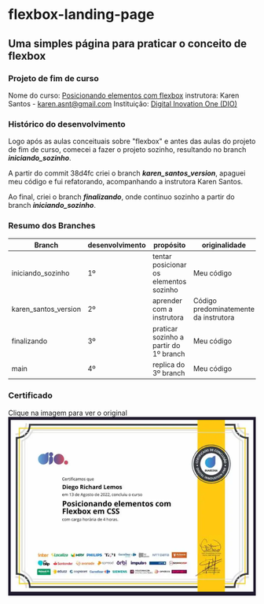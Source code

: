 # flexbox-landing-page

## Uma simples página para praticar o conceito de flexbox

### Projeto de fim de curso

Nome do curso: [Posicionando elementos com flexbox](https://web.dio.me/course/posicionando-elementos-com-flexbox-em-css/learning/46f1e8c7-ef6e-458e-ad4e-369fc65faba7/?back=/home)
instrutora: Karen Santos - karen.asnt@gmail.com
Instituição: [Digital Inovation One (DIO)](https://web.dio.me/)

### Histórico do desenvolvimento


Logo após as aulas conceituais sobre "flexbox" e antes das aulas do projeto de fim de curso, comecei a fazer o projeto sozinho, resultando no branch ***iniciando_sozinho***.

A partir do commit 38d4fc criei o branch ***karen_santos_version***, apaguei meu código e fui refatorando, acompanhando a instrutora Karen Santos.

Ao final, criei o branch ***finalizando***, onde continuo sozinho a partir do branch ***iniciando_sozinho***.

### Resumo dos Branches

| Branch | desenvolvimento | propósito | originalidade |
|--- |--- |--- |--- |
| iniciando_sozinho | 1º | tentar posicionar os elementos sozinho | Meu código |
| karen_santos_version | 2º | aprender com a instrutora | Código predominatemente da instrutora |
| finalizando | 3º | praticar sozinho a partir do 1º branch | Meu código |
| main | 4º | replica do 3º branch | Meu código |

### Certificado

Clique na imagem para ver o original
[![Certificado](https://github.com/10diieggos/flexbox-landing-page/blob/karen_santos_version/certificado.png?raw=true)](https://www.dio.me/certificate/86A8ED8A)